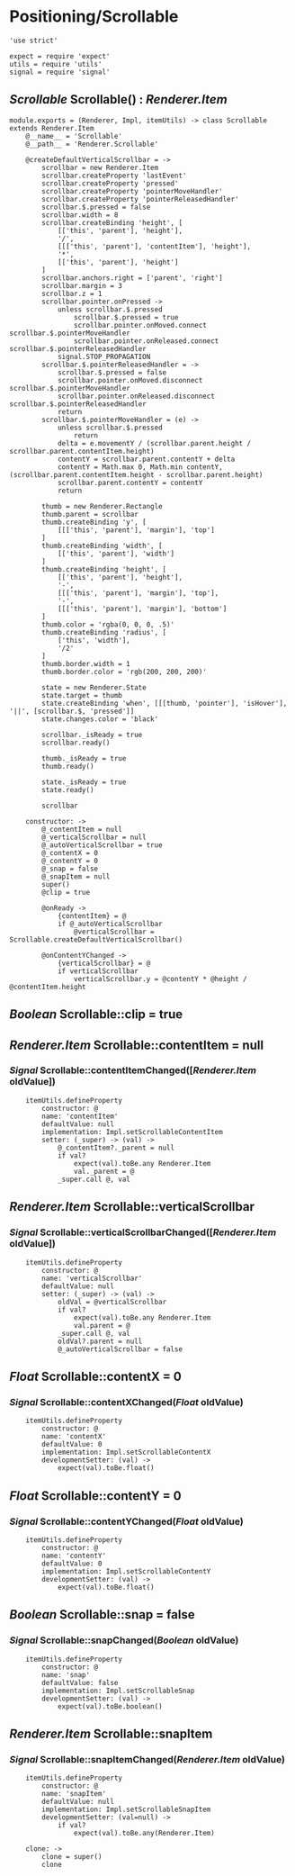Positioning/Scrollable
======================

	'use strict'

	expect = require 'expect'
	utils = require 'utils'
	signal = require 'signal'

*Scrollable* Scrollable() : *Renderer.Item*
-------------------------------------------

	module.exports = (Renderer, Impl, itemUtils) -> class Scrollable extends Renderer.Item
		@__name__ = 'Scrollable'
		@__path__ = 'Renderer.Scrollable'

		@createDefaultVerticalScrollbar = ->
			scrollbar = new Renderer.Item
			scrollbar.createProperty 'lastEvent'
			scrollbar.createProperty 'pressed'
			scrollbar.createProperty 'pointerMoveHandler'
			scrollbar.createProperty 'pointerReleasedHandler'
			scrollbar.$.pressed = false
			scrollbar.width = 8
			scrollbar.createBinding 'height', [
				[['this', 'parent'], 'height'],
				'/',
				[[['this', 'parent'], 'contentItem'], 'height'],
				'*',
				[['this', 'parent'], 'height']
			]
			scrollbar.anchors.right = ['parent', 'right']
			scrollbar.margin = 3
			scrollbar.z = 1
			scrollbar.pointer.onPressed ->
				unless scrollbar.$.pressed
					scrollbar.$.pressed = true
					scrollbar.pointer.onMoved.connect scrollbar.$.pointerMoveHandler
					scrollbar.pointer.onReleased.connect scrollbar.$.pointerReleasedHandler
				signal.STOP_PROPAGATION
			scrollbar.$.pointerReleasedHandler = ->
				scrollbar.$.pressed = false
				scrollbar.pointer.onMoved.disconnect scrollbar.$.pointerMoveHandler
				scrollbar.pointer.onReleased.disconnect scrollbar.$.pointerReleasedHandler
				return
			scrollbar.$.pointerMoveHandler = (e) ->
				unless scrollbar.$.pressed
					return
				delta = e.movementY / (scrollbar.parent.height / scrollbar.parent.contentItem.height)
				contentY = scrollbar.parent.contentY + delta
				contentY = Math.max 0, Math.min contentY, (scrollbar.parent.contentItem.height - scrollbar.parent.height)
				scrollbar.parent.contentY = contentY
				return

			thumb = new Renderer.Rectangle
			thumb.parent = scrollbar
			thumb.createBinding 'y', [
				[[['this', 'parent'], 'margin'], 'top']
			]
			thumb.createBinding 'width', [
				[['this', 'parent'], 'width']
			]
			thumb.createBinding 'height', [
				[['this', 'parent'], 'height'],
				'-',
				[[['this', 'parent'], 'margin'], 'top'],
				'-',
				[[['this', 'parent'], 'margin'], 'bottom']
			]
			thumb.color = 'rgba(0, 0, 0, .5)'
			thumb.createBinding 'radius', [
				['this', 'width'],
				'/2'
			]
			thumb.border.width = 1
			thumb.border.color = 'rgb(200, 200, 200)'

			state = new Renderer.State
			state.target = thumb
			state.createBinding 'when', [[[thumb, 'pointer'], 'isHover'], '||', [scrollbar.$, 'pressed']]
			state.changes.color = 'black'

			scrollbar._isReady = true
			scrollbar.ready()

			thumb._isReady = true
			thumb.ready()

			state._isReady = true
			state.ready()

			scrollbar

		constructor: ->
			@_contentItem = null
			@_verticalScrollbar = null
			@_autoVerticalScrollbar = true
			@_contentX = 0
			@_contentY = 0
			@_snap = false
			@_snapItem = null
			super()
			@clip = true

			@onReady ->
				{contentItem} = @
				if @_autoVerticalScrollbar
					@verticalScrollbar = Scrollable.createDefaultVerticalScrollbar()

			@onContentYChanged ->
				{verticalScrollbar} = @
				if verticalScrollbar
					verticalScrollbar.y = @contentY * @height / @contentItem.height

*Boolean* Scrollable::clip = true
---------------------------------

*Renderer.Item* Scrollable::contentItem = null
----------------------------------------------

### *Signal* Scrollable::contentItemChanged([*Renderer.Item* oldValue])

		itemUtils.defineProperty
			constructor: @
			name: 'contentItem'
			defaultValue: null
			implementation: Impl.setScrollableContentItem
			setter: (_super) -> (val) ->
				@_contentItem?._parent = null
				if val?
					expect(val).toBe.any Renderer.Item
					val._parent = @
				_super.call @, val

*Renderer.Item* Scrollable::verticalScrollbar
---------------------------------------------

### *Signal* Scrollable::verticalScrollbarChanged([*Renderer.Item* oldValue])

		itemUtils.defineProperty
			constructor: @
			name: 'verticalScrollbar'
			defaultValue: null
			setter: (_super) -> (val) ->
				oldVal = @verticalScrollbar
				if val?
					expect(val).toBe.any Renderer.Item
					val.parent = @
				_super.call @, val
				oldVal?.parent = null
				@_autoVerticalScrollbar = false

*Float* Scrollable::contentX = 0
--------------------------------

### *Signal* Scrollable::contentXChanged(*Float* oldValue)

		itemUtils.defineProperty
			constructor: @
			name: 'contentX'
			defaultValue: 0
			implementation: Impl.setScrollableContentX
			developmentSetter: (val) ->
				expect(val).toBe.float()

*Float* Scrollable::contentY = 0
--------------------------------

### *Signal* Scrollable::contentYChanged(*Float* oldValue)

		itemUtils.defineProperty
			constructor: @
			name: 'contentY'
			defaultValue: 0
			implementation: Impl.setScrollableContentY
			developmentSetter: (val) ->
				expect(val).toBe.float()

*Boolean* Scrollable::snap = false
----------------------------------

### *Signal* Scrollable::snapChanged(*Boolean* oldValue)

		itemUtils.defineProperty
			constructor: @
			name: 'snap'
			defaultValue: false
			implementation: Impl.setScrollableSnap
			developmentSetter: (val) ->
				expect(val).toBe.boolean()

*Renderer.Item* Scrollable::snapItem
------------------------------------

### *Signal* Scrollable::snapItemChanged(*Renderer.Item* oldValue)

		itemUtils.defineProperty
			constructor: @
			name: 'snapItem'
			defaultValue: null
			implementation: Impl.setScrollableSnapItem
			developmentSetter: (val=null) ->
				if val?
					expect(val).toBe.any(Renderer.Item)

		clone: ->
			clone = super()
			clone
